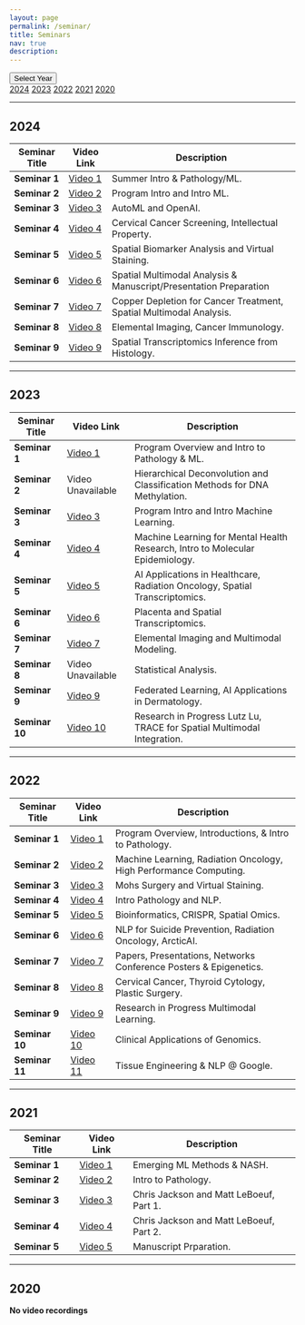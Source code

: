 ```yaml
---
layout: page
permalink: /seminar/
title: Seminars
nav: true
description:
---
```


<div class="dropdown">
  <button class="dropbtn">Select Year</button>
  <div class="dropdown-content">
    <a href="#2024">2024</a>
    <a href="#2023">2023</a>
    <a href="#2022">2022</a>
    <a href="#2021">2021</a>
    <a href="#2020">2020</a>
  </div>
</div>

---

## <a id="2024">2024</a>

| Seminar Title        | Video Link    | Description         |
|-----------------------|---------------|---------------------|
| **Seminar 1**         | [Video 1](https://www.youtube.com/watch?v=4ryqXpxBArA&list=PLdpZtO0hyIny_Lcgt79OZI6tvlnDBH8Q8)  | Summer Intro & Pathology/ML.   |
| **Seminar 2**         | [Video 2](https://www.youtube.com/watch?v=mx1Z5XD0crM&list=PLdpZtO0hyIny_Lcgt79OZI6tvlnDBH8Q8)  | Program Intro and Intro ML.   |
| **Seminar 3**         | [Video 3](https://www.youtube.com/watch?v=-4qiWRIffpI&list=PLdpZtO0hyIny_Lcgt79OZI6tvlnDBH8Q8)  | AutoML and OpenAI.   |
| **Seminar 4**         | [Video 4](https://www.youtube.com/watch?v=YW-wwPHe7zQ&list=PLdpZtO0hyIny_Lcgt79OZI6tvlnDBH8Q8)  | Cervical Cancer Screening, Intellectual Property.   |
| **Seminar 5**         | [Video 5](https://www.youtube.com/watch?v=TzWZP_l-ses&list=PLdpZtO0hyIny_Lcgt79OZI6tvlnDBH8Q8)  | Spatial Biomarker Analysis and Virtual Staining.   |
| **Seminar 6**         | [Video 6](https://www.youtube.com/watch?v=cwo8_JjOfOA)  | Spatial Multimodal Analysis & Manuscript/Presentation Preparation   |
| **Seminar 7**         | [Video 7](https://www.youtube.com/watch?v=kPtr0k6Kv2s&list=PLdpZtO0hyIny_Lcgt79OZI6tvlnDBH8Q8)  | Copper Depletion for Cancer Treatment, Spatial Multimodal Analysis.   |
| **Seminar 8**         | [Video 8](https://www.youtube.com/watch?v=66UTQtko0N4&list=PLdpZtO0hyIny_Lcgt79OZI6tvlnDBH8Q8)  | Elemental Imaging, Cancer Immunology.   |
| **Seminar 9**         | [Video 9](https://www.youtube.com/watch?v=dCGGc7nHuM8&list=PLdpZtO0hyIny_Lcgt79OZI6tvlnDBH8Q8)  |  Spatial Transcriptomics Inference from Histology.   |

---

## <a id="2023">2023</a>

| Seminar Title        | Video Link    | Description         |
|-----------------------|---------------|---------------------|
| **Seminar 1**         | [Video 1](https://www.youtube.com/watch?v=GluvbCwxJnc&list=PLdpZtO0hyInwkbBiLHuN9MpUlxGnKYzH_)  | Program Overview and Intro to Pathology & ML.   |
| **Seminar 2**         | Video Unavailable  | Hierarchical Deconvolution and Classification Methods for DNA Methylation.   |
| **Seminar 3**         | [Video 3](https://www.youtube.com/watch?v=xrAHOZ6vwx0&list=PLdpZtO0hyInwkbBiLHuN9MpUlxGnKYzH_)  | Program Intro and Intro Machine Learning.   |
| **Seminar 4**         | [Video 4](https://www.youtube.com/watch?v=CsIaVZTn7-w&list=PLdpZtO0hyInwkbBiLHuN9MpUlxGnKYzH_)  | Machine Learning for Mental Health Research, Intro to Molecular Epidemiology.   |
| **Seminar 5**         | [Video 5](https://www.youtube.com/watch?v=IqxrfsxjbPY&list=PLdpZtO0hyInwkbBiLHuN9MpUlxGnKYzH_)  | AI Applications in Healthcare, Radiation Oncology, Spatial Transcriptomics.   |
| **Seminar 6**         | [Video 6](https://www.youtube.com/watch?v=_HcurrV9v8M&list=PLdpZtO0hyInwkbBiLHuN9MpUlxGnKYzH_)  | Placenta and Spatial Transcriptomics.   |
| **Seminar 7**         | [Video 7](https://www.youtube.com/watch?v=U1Epyd5E36U&list=PLdpZtO0hyInwkbBiLHuN9MpUlxGnKYzH_)  |  Elemental Imaging and Multimodal Modeling.   |
| **Seminar 8**         | Video Unavailable  |  Statistical Analysis.   |
| **Seminar 9**         | [Video 9](https://www.youtube.com/watch?v=2iFBAwqL0bc&list=PLdpZtO0hyInwkbBiLHuN9MpUlxGnKYzH_)  | Federated Learning, AI Applications in Dermatology.   |
| **Seminar 10**         | [Video 10](https://www.youtube.com/watch?v=sKsawiGsV3w&list=PLdpZtO0hyInwkbBiLHuN9MpUlxGnKYzH_)  | Research in Progress Lutz Lu, TRACE for Spatial Multimodal Integration.   |

---


## <a id="2022">2022</a>

| Seminar Title        | Video Link    | Description         |
|-----------------------|---------------|---------------------|
| **Seminar 1**         | [Video 1](https://www.youtube.com/watch?v=TnOeHHX7GwI&list=PLdpZtO0hyInzodqC9a7m7DMgT4qZ7nTTV&index=2)  | Program Overview, Introductions, & Intro to Pathology.   |
| **Seminar 2**         | [Video 2](https://www.youtube.com/watch?v=-5PeCVWtcH8&list=PLdpZtO0hyInzodqC9a7m7DMgT4qZ7nTTV)  | Machine Learning, Radiation Oncology, High Performance Computing.   |
| **Seminar 3**         | [Video 3](https://www.youtube.com/watch?v=fJjqxlu8ZDg&list=PLdpZtO0hyInzodqC9a7m7DMgT4qZ7nTTV)  | Mohs Surgery and Virtual Staining.   |
| **Seminar 4**         | [Video 4](https://www.youtube.com/watch?v=ifqBVFZY6lE)  | Intro Pathology and NLP.   |
| **Seminar 5**         | [Video 5](https://www.youtube.com/watch?v=ie_KZzX1Org)  | Bioinformatics, CRISPR, Spatial Omics.   |
| **Seminar 6**         | [Video 6](https://www.youtube.com/watch?v=Tw_eytFOqPs)  | NLP for Suicide Prevention, Radiation Oncology, ArcticAI.   |
| **Seminar 7**         | [Video 7](https://www.youtube.com/watch?v=OFg39aJlaTc)  | Papers, Presentations, Networks  Conference Posters & Epigenetics.   |
| **Seminar 8**         | [Video 8](https://www.youtube.com/watch?v=gCT5LwfxfzQ)  | Cervical Cancer, Thyroid Cytology, Plastic Surgery.   |
| **Seminar 9**         | [Video 9](https://www.youtube.com/watch?v=kYs71PJb-QQ)  | Research in Progress Multimodal Learning.   |
| **Seminar 10**        | [Video 10](https://www.youtube.com/watch?v=eqM2R-jfH8o) | Clinical Applications of Genomics.   |
| **Seminar 11**        | [Video 11](https://www.youtube.com/watch?v=ylA13f74eRk)  | Tissue Engineering & NLP @ Google.   |

---

## <a id="2021">2021</a>

| Seminar Title        | Video Link    | Description         |
|-----------------------|---------------|---------------------|
| **Seminar 1**         | [Video 1](https://www.youtube.com/watch?v=sgecANc6W_0&list=PLdpZtO0hyInzPFWQWHigVSUJu3jAv6Cjh)  | Emerging ML Methods & NASH.   |
| **Seminar 2**         | [Video 2](https://www.youtube.com/watch?v=w4fQ3HEUJ_M&list=PLdpZtO0hyInzPFWQWHigVSUJu3jAv6Cjh)  | Intro to Pathology.   |
| **Seminar 3**         | [Video 3](https://www.youtube.com/watch?v=0LStzEr9QIo&list=PLdpZtO0hyInzPFWQWHigVSUJu3jAv6Cjh)  | Chris Jackson and Matt LeBoeuf, Part 1.   |
| **Seminar 4**         | [Video 4](https://www.youtube.com/watch?v=_ITtZpGESLU&list=PLdpZtO0hyInzPFWQWHigVSUJu3jAv6Cjh)  | Chris Jackson and Matt LeBoeuf, Part 2.   |
| **Seminar 5**         | [Video 5](https://www.youtube.com/watch?v=n_WoaP8__Xc&list=PLdpZtO0hyInzPFWQWHigVSUJu3jAv6Cjh)  | Manuscript Prparation.   |

---

## <a id="2020">2020</a>

**No video recordings**





<!--template

| Seminar Title        | Video Link    | Description         |
|-----------------------|---------------|---------------------|
| **Seminar 1**         | [Video 1]()  | Placeholder text.   |
| **Seminar 2**         | [Video 2]()  | Placeholder text.   |
| **Seminar 3**         | [Video 3]()  | Placeholder text.   |
| **Seminar 4**         | [Video 4]()  | Placeholder text.   |
| **Seminar 5**         | [Video 5]()  | Placeholder text.   |
| **Seminar 6**         | [Video 6]()  | Placeholder text.   |
| **Seminar 7**         | [Video 7]()  | Placeholder text.   |
| **Seminar 8**         | [Video 8]()  | Placeholder text.   |
| **Seminar 9**         | [Video 9]()  | Placeholder text.   |
| **Seminar 10**        | [Video 10]() | Placeholder text.   |
| **Seminar 11**        | [Video 11()  | Placeholder text.   | -->